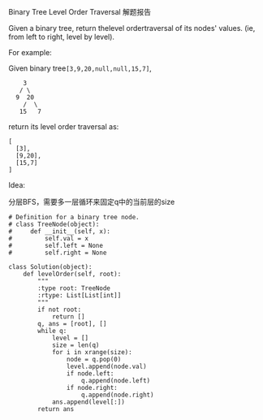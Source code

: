 Binary Tree Level Order Traversal 解题报告

Given a binary tree, return thelevel ordertraversal of its nodes' values. \(ie, from left to right, level by level\).

For example:

Given binary tree`[3,9,20,null,null,15,7]`,

```
    3
   / \
  9  20
    /  \
   15   7
```

return its level order traversal as:

```
[
  [3],
  [9,20],
  [15,7]
]
```

Idea:

分层BFS，需要多一层循环来固定q中的当前层的size

```
# Definition for a binary tree node.
# class TreeNode(object):
#     def __init__(self, x):
#         self.val = x
#         self.left = None
#         self.right = None

class Solution(object):
    def levelOrder(self, root):
        """
        :type root: TreeNode
        :rtype: List[List[int]]
        """
        if not root:
            return []
        q, ans = [root], []
        while q:
            level = []
            size = len(q)
            for i in xrange(size):
                node = q.pop(0)
                level.append(node.val)
                if node.left:
                    q.append(node.left)
                if node.right:
                    q.append(node.right)
            ans.append(level[:])
        return ans
```



